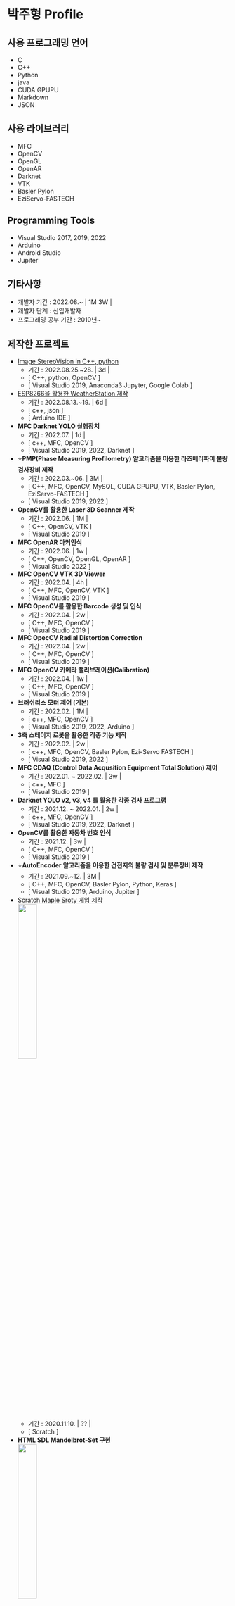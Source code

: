 # 박주형 Profile

## 사용 프로그래밍 언어
- C
- C++
- Python
- java
- CUDA GPUPU
- Markdown
- JSON

## 사용 라이브러리
- MFC
- OpenCV
- OpenGL
- OpenAR
- Darknet
- VTK
- Basler Pylon
- EziServo-FASTECH

## Programming Tools
- Visual Studio 2017, 2019, 2022
- Arduino
- Android Studio
- Jupiter

## 기타사항
- 개발자 기간 : 2022.08.~ | 1M 3W |
- 개발자 단계 : 신입개발자
- 프로그래밍 공부 기간 : 2010년~

## 제작한 프로젝트
- [Image StereoVision in C++, python](https://github.com/SagiK-Repository/StereoVision/tree/main/2%2C%203.%20Image%20StereoVision%20in%20PC%20C%2B%2B%20%26%20Python)
  - 기간 : 2022.08.25.~28. | 3d |
  - [ C++, python, OpenCV ]
  - [ Visual Studio 2019, Anaconda3 Jupyter, Google Colab ]
- [ESP8266을 활용한 WeatherStation 제작](https://github.com/SagiK-Repository/ESP8266-WiFi-Curriculum/tree/main/Chapter%202.%20ESP8266%20Weather%20Station)
  - 기간 : 2022.08.13.~19. | 6d |
  - [ c++, json ]
  - [ Arduino IDE ]
- **MFC Darknet YOLO 실행장치**
  - 기간 : 2022.07. | 1d |
  - [ c++, MFC, OpenCV ]
  - [ Visual Studio 2019, 2022, Darknet ]
- ⭐**PMP(Phase Measuring Profilometry) 알고리즘을 이용한 라즈베리파이 불량 검사장비 제작** 
  - 기간 : 2022.03.~06. | 3M |
  - [ C++, MFC, OpenCV, MySQL, CUDA GPUPU, VTK, Basler Pylon, EziServo-FASTECH ]
  - [ Visual Studio 2019, 2022 ]
- **OpenCV를 활용한 Laser 3D Scanner 제작**
  - 기간 : 2022.06. | 1M |
  - [ C++, OpenCV, VTK ]
  - [ Visual Studio 2019 ]
- **MFC OpenAR 마커인식**
  - 기간 : 2022.06. | 1w |
  - [ C++, OpenCV, OpenGL, OpenAR ]
  - [ Visual Studio 2022 ]
- **MFC OpenCV VTK 3D Viewer**
  - 기간 : 2022.04. | 4h |
  - [ C++, MFC, OpenCV, VTK ]
  - [ Visual Studio 2019 ]
- **MFC OpenCV를 활용한 Barcode 생성 및 인식**
  - 기간 : 2022.04. | 2w |
  - [ C++, MFC, OpenCV ]
  - [ Visual Studio 2019 ]
- **MFC OpecCV Radial Distortion Correction**
  - 기간 : 2022.04. | 2w |
  - [ C++, MFC, OpenCV ]
  - [ Visual Studio 2019 ]
- **MFC OpenCV 카메라 캘리브레이션(Calibration)**
  - 기간 : 2022.04. | 1w |
  - [ C++, MFC, OpenCV ]
  - [ Visual Studio 2019 ]
- **브러쉬리스 모터 제어 (기본)**
  - 기간 : 2022.02. | 1M |
  - [ c++, MFC, OpenCV ]
  - [ Visual Studio 2019, 2022, Arduino ]
- **3축 스테이지 로봇을 활용한 각종 기능 제작**
  - 기간 : 2022.02. | 2w |
  - [ c++, MFC, OpenCV, Basler Pylon, Ezi-Servo FASTECH ]
  - [ Visual Studio 2019, 2022 ]
- **MFC CDAQ (Control Data Acqusition Equipment Total Solution) 제어**
  - 기간 : 2022.01. ~ 2022.02. | 3w |
  - [ c++, MFC ]
  - [ Visual Studio 2019 ]
- **Darknet YOLO v2, v3, v4 를 활용한 각종 검사 프로그램**
  - 기간 : 2021.12. ~ 2022.01. | 2w |
  - [ c++, MFC, OpenCV ]
  - [ Visual Studio 2019, 2022, Darknet ]
- **OpenCV를 활용한 자동차 번호 인식**
  - 기간 : 2021.12. | 3w |
  - [ C++, MFC, OpenCV ]
  - [ Visual Studio 2019 ]
- ⭐**AutoEncoder 알고리즘을 이용한 건전지의 불량 검사 및 분류장비 제작**
  - 기간 : 2021.09.~12. | 3M |
  - [ C++, MFC, OpenCV, Basler Pylon, Python, Keras ]
  - [ Visual Studio 2019, Arduino, Jupiter ]
- [Scratch Maple Sroty 게임 제작](https://scratch.mit.edu/projects/164786564/)  
  <img src="https://user-images.githubusercontent.com/66783849/189494270-8c206b8d-7ce0-4179-a69f-060dc3100d37.png" width="30%">
  - 기간 : 2020.11.10. | ?? |
  - [ Scratch ]
- **HTML SDL Mandelbrot-Set 구현**  
  <img src="https://user-images.githubusercontent.com/66783849/189494242-2f7fb650-2228-46db-bea6-b1c57e5e6528.PNG" width="30%">
  - 기간 : 2018.03.29. | ?? |
  - [ C, SDL ]
  - [ Visual Studio 2015 ]
- [Scratch Mandelbrot-Set 구현](https://scratch.mit.edu/projects/155117653/)  
  <img src="https://user-images.githubusercontent.com/66783849/189494202-c6ed100f-7f1b-44ce-ab0f-07f1a51a0f8d.PNG" width="30%">
  - 기간 : 2017.04.11. | ?? |
  - [ Scratch ]
- **C언어 SDL Mandelbrot-Set 구현**
  - <img src="https://user-images.githubusercontent.com/66783849/189493638-474d288e-d98d-4e7e-85cd-5301900177ba.png" width="30%">
  - 기간 : 2016.04.28. | ?? |
  - [ C, SDL ]
  - [ Visual Studio 2015 ]

## 진행중인 프로젝트
- **CUDA 프로그래밍 가이드 제작**
  - 기간 : 2022.01.~06. | 5M |
  - [ C, CUDA GPUPU ]
  - [ Visual Studio 2019, 2022 ]
- [**ESP8266을 활용한 각종 기능 구현**](https://github.com/SagiK-Repository/ESP8266-WiFi-Curriculum)
  - 기간 : 2022.08.~ |  |
  - [ C, AVR, Arduino ]
  - [ Microchip Studio(AVR Studio), Arduino IDE ]
- **Darknet YOLO를 활용한 화재감지기 제작**
  - 기간 : 2022.03.~ |  |
  - [ C, Darknet ]
  - [ Visual Studio 2019, 2022, Darknet ]
- **유전자 알고리즘을 활용한 나무 제작**
  - 기간 : 2022.01.~ |  |
  - [ C#, Unity ]
  - [ Unity, Visual Studio 2019, 2022, VScode ]
- [**Raspberry-Pi를 활용한 StreoVision**](https://github.com/SagiK-Repository/StereoVision)
  - 기간 : ..~ |  |
  - [ C, OpenCV, Python ]
  - [ - ]
- **Raspberry-Pi를 활용한 자동 물고기 먹이주기 프로젝트**
  - 기간 : ..~ |  |
  - [ C, OpenCV, Python ]
  - [ - ]
